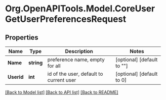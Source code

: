 # Org.OpenAPITools.Model.CoreUserGetUserPreferencesRequest

## Properties

Name | Type | Description | Notes
------------ | ------------- | ------------- | -------------
**Name** | **string** | preference name, empty for all | [optional] [default to ""]
**Userid** | **int** | id of the user, default to current user | [optional] [default to 0]

[[Back to Model list]](../README.md#documentation-for-models) [[Back to API list]](../README.md#documentation-for-api-endpoints) [[Back to README]](../README.md)

